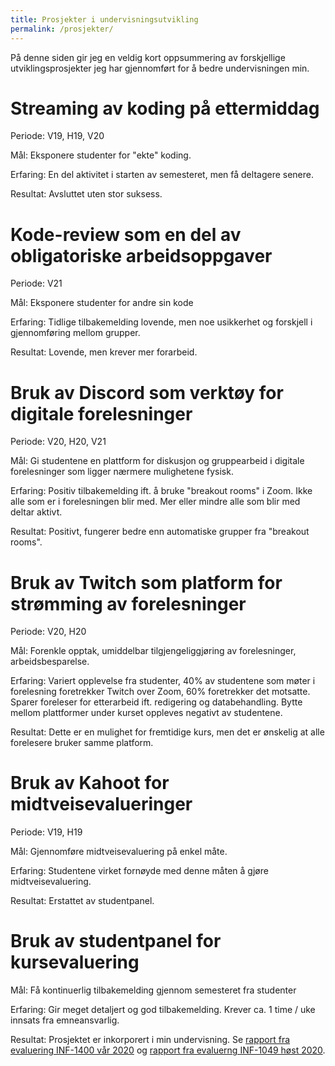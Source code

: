 ```yaml
---
title: Prosjekter i undervisningsutvikling
permalink: /prosjekter/
---
```


På denne siden gir jeg en veldig kort oppsummering av forskjellige utviklingsprosjekter
jeg har gjennomført for å bedre undervisningen min.

# Streaming av koding på ettermiddag

Periode: V19, H19, V20

Mål: Eksponere studenter for "ekte" koding.

Erfaring: En del aktivitet i starten av semesteret, men få deltagere senere.

Resultat: Avsluttet uten stor suksess.


# Kode-review som en del av obligatoriske arbeidsoppgaver

Periode: V21

Mål: Eksponere studenter for andre sin kode

Erfaring: Tidlige tilbakemelding lovende, men noe usikkerhet og forskjell i gjennomføring mellom grupper.

Resultat: Lovende, men krever mer forarbeid.


# Bruk av Discord som verktøy for digitale forelesninger

Periode: V20, H20, V21

Mål: Gi studentene en plattform for diskusjon og gruppearbeid i digitale forelesninger som ligger nærmere mulighetene fysisk.

Erfaring: Positiv tilbakemelding ift. å bruke "breakout rooms" i Zoom. Ikke alle som er i forelesningen blir med. Mer eller mindre alle som blir med deltar aktivt.

Resultat: Positivt, fungerer bedre enn automatiske grupper fra "breakout rooms".

# Bruk av Twitch som platform for strømming av forelesninger

Periode: V20, H20

Mål: Forenkle opptak, umiddelbar tilgjengeliggjøring av forelesninger, arbeidsbesparelse.

Erfaring: Variert opplevelse fra studenter, 40% av studentene som møter i forelesning foretrekker Twitch over Zoom, 60% foretrekker det motsatte. Sparer foreleser for etterarbeid ift. redigering og databehandling. Bytte mellom plattformer under kurset oppleves negativt av studentene.

Resultat: Dette er en mulighet for fremtidige kurs, men det er ønskelig at alle forelesere bruker samme platform.


# Bruk av Kahoot for midtveisevalueringer

Periode: V19, H19

Mål: Gjennomføre midtveisevaluering på enkel måte.

Erfaring: Studentene virket fornøyde med denne måten å gjøre midtveisevaluering.

Resultat: Erstattet av studentpanel.


# Bruk av studentpanel for kursevaluering

Mål: Få kontinuerlig tilbakemelding gjennom semesteret fra studenter

Erfaring: Gir meget detaljert og god tilbakemelding. Krever ca. 1 time / uke innsats fra emneansvarlig.

Resultat: Prosjektet er inkorporert i min undervisning. Se [rapport fra evaluering INF-1400 vår 2020](panel_reports/inf-1400-2020/) og [rapport fra evaluerng INF-1049 høst 2020](panel_reports/inf-1400-2020/).
